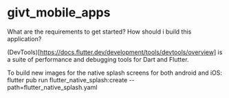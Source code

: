 # givt_mobile_apps

What are the requirements to get started?
How should i build this application?



(DevTools)[https://docs.flutter.dev/development/tools/devtools/overview] is a suite of performance and debugging tools for Dart and Flutter.

To build new images for the native splash screens for both android and iOS:
  flutter pub run flutter_native_splash:create --path=flutter_native_splash.yaml 